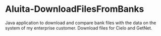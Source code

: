 # Aluita-DownloadFilesFromBanks
Java application to download and compare bank files with the data on the system of my enterprise customer.
Download files for Cielo and GetNet.
